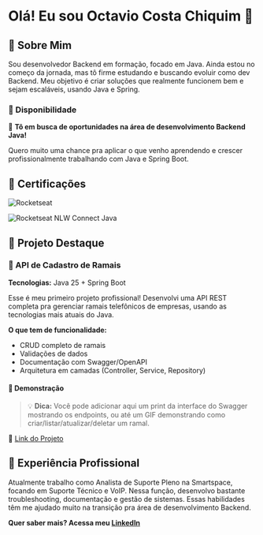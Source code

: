 # Olá! Eu sou Octavio Costa Chiquim 👋

## 🚀 Sobre Mim

Sou desenvolvedor Backend em formação, focado em Java. Ainda estou no começo da jornada, mas tô firme estudando e buscando evoluir como dev Backend. Meu objetivo é criar soluções que realmente funcionem bem e sejam escaláveis, usando Java e Spring.

### 🎯 Disponibilidade

💼 **Tô em busca de oportunidades na área de desenvolvimento Backend Java!**

Quero muito uma chance pra aplicar o que venho aprendendo e crescer profissionalmente trabalhando com Java e Spring Boot.

## 📜 Certificações

![Rocketseat](https://img.shields.io/badge/Rocketseat-Certified-8257E5?style=for-the-badge&logo=rocketseat&logoColor=white)

![Rocketseat NLW Connect Java](https://img.shields.io/badge/Rocketseat-NLW%20Connect%20Java-blue?logo=java)

## 💼 Projeto Destaque

### 🏢 API de Cadastro de Ramais

**Tecnologias:** Java 25 + Spring Boot

Esse é meu primeiro projeto profissional! Desenvolvi uma API REST completa pra gerenciar ramais telefônicos de empresas, usando as tecnologias mais atuais do Java.

**O que tem de funcionalidade:**
- CRUD completo de ramais
- Validações de dados
- Documentação com Swagger/OpenAPI  
- Arquitetura em camadas (Controller, Service, Repository)

#### 📸 Demonstração

> 💡 **Dica:** Você pode adicionar aqui um print da interface do Swagger mostrando os endpoints, ou até um GIF demonstrando como criar/listar/atualizar/deletar um ramal.

🔗 [Link do Projeto](https://github.com/OctavioCostaChiquim/cadastro-ramais)

## 🎯 Experiência Profissional

Atualmente trabalho como Analista de Suporte Pleno na Smartspace, focando em Suporte Técnico e VoIP. Nessa função, desenvolvo bastante troubleshooting, documentação e gestão de sistemas. Essas habilidades têm me ajudado muito na transição pra área de desenvolvimento Backend.

**Quer saber mais? Acessa meu [LinkedIn](https://www.linkedin.com/in/octaviochiquim-voip-dev/)**

